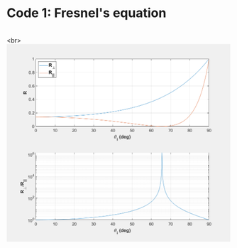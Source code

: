# Code 1: Fresnel's equation
<br> \<br>
![image](https://github.com/xiangyu066/Optical-Computation/blob/master/Docs/Code1_FresnelEqn_para1.png)

